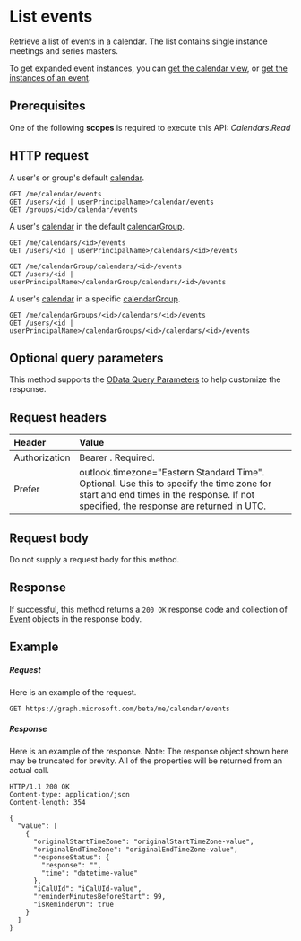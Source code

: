 # List events

Retrieve a list of events in a calendar.  The list contains single instance meetings and series masters.

To get expanded event instances, you can [get the calendar view](calendar_list_calendarview.md), or 
[get the instances of an event](event_list_instances.md).

## Prerequisites
One of the following **scopes** is required to execute this API:
*Calendars.Read*
## HTTP request
<!-- { "blockType": "ignored" } -->
A user's or group's default [calendar](../resources/calendar.md).
```http
GET /me/calendar/events
GET /users/<id | userPrincipalName>/calendar/events
GET /groups/<id>/calendar/events
```
A user's [calendar](../resources/calendar.md) in the default [calendarGroup](../resources/calendargroup.md).
```http
GET /me/calendars/<id>/events
GET /users/<id | userPrincipalName>/calendars/<id>/events

GET /me/calendarGroup/calendars/<id>/events
GET /users/<id | userPrincipalName>/calendarGroup/calendars/<id>/events
```
A user's [calendar](../resources/calendar.md) in a specific [calendarGroup](../resources/calendargroup.md).
```http
GET /me/calendarGroups/<id>/calendars/<id>/events
GET /users/<id | userPrincipalName>/calendarGroups/<id>/calendars/<id>/events
```
## Optional query parameters
This method supports the [OData Query Parameters](http://graph.microsoft.io/docs/overview/query_parameters) to help customize the response.
## Request headers
| Header       | Value |
|:---------------|:--------|
| Authorization  | Bearer <token>. Required.  |
| Prefer  | outlook.timezone="Eastern Standard Time". Optional. Use this to specify the time zone for start and end times in the response. If not specified, the response are returned in UTC. |

## Request body
Do not supply a request body for this method.
## Response
If successful, this method returns a `200 OK` response code and collection of [Event](../resources/event.md) objects in the response body.
## Example
##### Request
Here is an example of the request.
<!-- {
  "blockType": "request",
  "name": "get_events"
}-->
```http
GET https://graph.microsoft.com/beta/me/calendar/events
```
##### Response
Here is an example of the response. Note: The response object shown here may be truncated for brevity. All of the properties will be returned from an actual call.
<!-- {
  "blockType": "response",
  "truncated": true,
  "@odata.type": "microsoft.graph.event",
  "isCollection": true
} -->
```http
HTTP/1.1 200 OK
Content-type: application/json
Content-length: 354

{
  "value": [
    {
      "originalStartTimeZone": "originalStartTimeZone-value",
      "originalEndTimeZone": "originalEndTimeZone-value",
      "responseStatus": {
        "response": "",
        "time": "datetime-value"
      },
      "iCalUId": "iCalUId-value",
      "reminderMinutesBeforeStart": 99,
      "isReminderOn": true
    }
  ]
}
```

<!-- uuid: 8fcb5dbc-d5aa-4681-8e31-b001d5168d79
2015-10-25 14:57:30 UTC -->
<!-- {
  "type": "#page.annotation",
  "description": "List events",
  "keywords": "",
  "section": "documentation",
  "tocPath": ""
}-->


<!-- {
  "type": "#page.annotation",
  "description": "Retrieve a list of event objects.",
  "tocPath": "/beta reference/Outlook Calendar/calendar/List events",
  "apiVersion": "beta",
  "section": "documentation",
  "canonicalURL": "/en-us/api-reference/v1.0/api/calendar_list_events"
} -->
